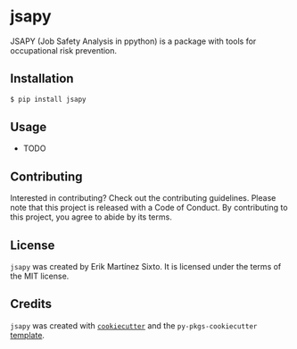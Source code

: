 # jsapy

JSAPY (Job Safety Analysis in ppython) is a package with tools for occupational risk prevention.

## Installation

```bash
$ pip install jsapy
```

## Usage

- TODO

## Contributing

Interested in contributing? Check out the contributing guidelines. Please note that this project is released with a Code of Conduct. By contributing to this project, you agree to abide by its terms.

## License

`jsapy` was created by Erik Martínez Sixto. It is licensed under the terms of the MIT license.

## Credits

`jsapy` was created with [`cookiecutter`](https://cookiecutter.readthedocs.io/en/latest/) and the `py-pkgs-cookiecutter` [template](https://github.com/py-pkgs/py-pkgs-cookiecutter).
